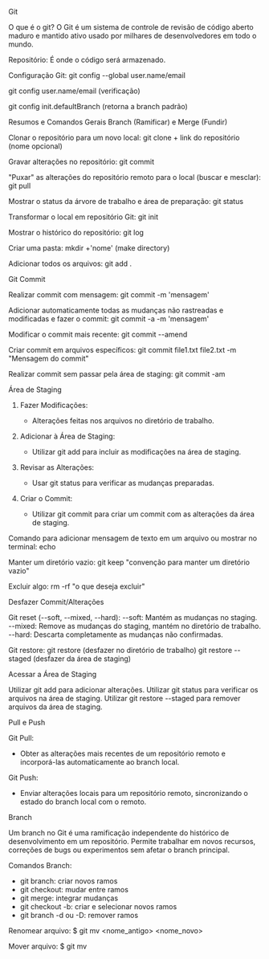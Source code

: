 Git

O que é o git?
O Git é um sistema de controle de revisão de código aberto maduro e mantido ativo usado por milhares de desenvolvedores em todo o mundo.

Repositório: É onde o código será armazenado.

Configuração Git:
git config --global user.name/email

git config user.name/email (verificação)

git config init.defaultBranch (retorna a branch padrão)

Resumos e Comandos Gerais
Branch (Ramificar) e Merge (Fundir)

Clonar o repositório para um novo local:
git clone + link do repositório (nome opcional)

Gravar alterações no repositório:
git commit

"Puxar" as alterações do repositório remoto para o local (buscar e mesclar):
git pull

Mostrar o status da árvore de trabalho e área de preparação:
git status

Transformar o local em repositório Git:
git init

Mostrar o histórico do repositório:
git log

Criar uma pasta:
mkdir +'nome' (make directory)

Adicionar todos os arquivos:
git add .

Git Commit

Realizar commit com mensagem:
git commit -m 'mensagem'

Adicionar automaticamente todas as mudanças não rastreadas e modificadas e fazer o commit:
git commit -a -m 'mensagem'

Modificar o commit mais recente:
git commit --amend

Criar commit em arquivos específicos:
git commit file1.txt file2.txt -m "Mensagem do commit"

Realizar commit sem passar pela área de staging:
git commit -am

Área de Staging

1. Fazer Modificações:
   - Alterações feitas nos arquivos no diretório de trabalho.

2. Adicionar à Área de Staging:
   - Utilizar git add para incluir as modificações na área de staging.

3. Revisar as Alterações:
   - Usar git status para verificar as mudanças preparadas.

4. Criar o Commit:
   - Utilizar git commit para criar um commit com as alterações da área de staging.

Comando para adicionar mensagem de texto em um arquivo ou mostrar no terminal:
echo

Manter um diretório vazio:
git keep "convenção para manter um diretório vazio"

Excluir algo:
rm -rf "o que deseja excluir"

Desfazer Commit/Alterações

Git reset (--soft, --mixed, --hard):
   --soft: Mantém as mudanças no staging.
   --mixed: Remove as mudanças do staging, mantém no diretório de trabalho.
   --hard: Descarta completamente as mudanças não confirmadas.

Git restore:
   git restore <arquivo> (desfazer no diretório de trabalho)
   git restore --staged <arquivo> (desfazer da área de staging)

Acessar a Área de Staging

Utilizar git add para adicionar alterações.
Utilizar git status para verificar os arquivos na área de staging.
Utilizar git restore --staged <arquivo> para remover arquivos da área de staging.

Pull e Push

Git Pull:
   - Obter as alterações mais recentes de um repositório remoto e incorporá-las automaticamente ao branch local.

Git Push:
   - Enviar alterações locais para um repositório remoto, sincronizando o estado do branch local com o remoto.

Branch

Um branch no Git é uma ramificação independente do histórico de desenvolvimento em um repositório.
Permite trabalhar em novos recursos, correções de bugs ou experimentos sem afetar o branch principal.

Comandos Branch:
   - git branch: criar novos ramos
   - git checkout: mudar entre ramos
   - git merge: integrar mudanças
   - git checkout -b: criar e selecionar novos ramos
   - git branch -d ou -D: remover ramos

Renomear arquivo:
$ git mv <nome_antigo> <nome_novo>

Mover arquivo:
$ git mv <arquivo> <diretorio/>
